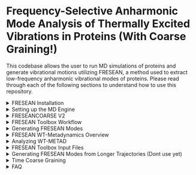 # Frequency-Selective Anharmonic Mode Analysis of Thermally Excited Vibrations in Proteins (With Coarse Graining!) 
This codebase allows the user to run MD simulations of proteins and generate vibrational motions utilizing FRESEAN, a method used to extract low-frequency anharmonic vibrational modes of proteins. 
Please read through each of the following sections to understand how to use this repository. 
<details>
  
<summary> FRESEAN Installation </summary>

## Dependencies
FFTW (need version)
cmake(need version)
gcc (need version)
python3.8 (need version)
jupyter (need version)
gromacs 2022.5
plumed 2.8.*

## FRESEAN Installation
Please follow the following instruction to install our suite of tools.
```
git clone https://github.com/masauer2/FRESEANCOARSE.git
cd FRESEANCOARSE
make
make install
make clean
source ~/.bashrc
```
If you have already set up GROMACS 2022.5 with Plumed 2.8.2, please proceed to [FRESEAN Toolbox](#FRESEAN-Toolbox) to get an overview of the provided tools.
</details>

<details>
  
<summary> Setting up the MD Engine </summary>


# Setting up the MD Engine

Gromacs 2022.5 is used as the MD engine and Plumed 2.8.2 is used as a plugin to run metadynamics.

## Step 1: Compiling PLUMED 2.8.2
Download PLUMED 2.8.2 from here: https://www.plumed.org/download
06.20.2023: PlUMED updated version on downloads section of website to 2.8.3
```
interactive
tar xfz plumed-2.8.2.tgz
cd plumed-2.8.2
./configure --prefix=$HOME/plumed-2.8.2
make -j 4
make install
```

Make sure that these paths are included in your `.bashrc` file otherwise `plumed` won't be found.
## Step 1B: BASHRC FILE FOR SOURCING
```
export PATH=$PATH:$HOME/plumed-2.8.2/bin
export PLUMED_VIMPATH=$PLUMED_VIMPATH:$HOME/plumed-2.8.2/lib/plumed/vim
export C_INCLUDE_PATH=$C_INCLUDE_PATH:$HOME/plumed-2.8.2/include
export LD_LIBRARY_PATH=$LD_LIBRARY_PATH:$HOME/plumed-2.8.2/lib
export PKG_CONFIG_PATH=$PKG_CONFIG_PATH:$HOME/plumed-2.8.2/lib/pkgconfig
export PLUMED_KERNEL="$HOME/plumed-2.8.2/lib/libplumedKernel.so"
```

Once plumed is installed, gromacs can be installed with the plumed patch. If patching returns `--runtime not found`, make sure that there are two dashes in front of `runtime`.
## Step 2: Patching PLUMED 2.8.2 in Gromacs 2022.5
Download GROMACS 2022.5 from here: https://manual.gromacs.org/documentation/2022.5/download.html
```
cd ..
tar xfz gromacs-2022.5.tar.gz
mv gromacs-2022.5 gromacs-2022.5-plumed-2.8.2
cd gromacs-2022.5-plumed-2.8.2
plumed patch -p --runtime
cd ..
```

## Step 3: Compiling Gromacs 2022.5 with PLUMED 2.8.2 on ASU SOL
```
module load gcc-11.2.0-gcc-11.2.0
module load cuda-11.7.0-gcc-11.2.0
cd gromacs-2022.5-plumed-2.8.2
mkdir build
cd build
cmake .. -DGMX_GPU=CUDA -DCMAKE_INSTALL_PREFIX=$HOME/gromacs-2022.5-plumed-2.8.2 -DGMX_DEFAULT_SUFFIX=OFF -DGMX_BINARY_SUFFIX=_plumed -DGMX_LIBS_SUFFIX=_plumed -DGMX_BUILD_OWN_FFTW=ON -DREGRESSIONTEST_DOWNLOAD=ON
make -j 4
make check
make install
```
You can now use GROMACS with plumed with the command `gmx_plumed`. I also have just normal gromacs installed, which is why I have the weird name change. If you just have gromacs with plumed, the cmake command should be modified to `cmake .. -DGMX_GPU=CUDA -DCMAKE_INSTALL_PREFIX=$HOME/gromacs-2022.5-plumed-2.8.2 -DGMX_BUILD_OWN_FFTW=ON -DREGRESSIONTEST_DOWNLOAD=ON`.

## Configuring your BASHRC
Add the following line to your `~/.bashrc` file. Don't forget to run `source ~/.bashrc`!
```
source '$HOME/gromacs-2022.5-plumed-2.8.2/bin/GMXRC.bash'
```
</details>

<details>
<summary> FRESEANCOARSE V2 </summary>
# FRESEANCOARSE V2
There are example scripts provided at `scripts/metad_workflow`. This workflow starts with a pdb file and runs 250 well-temperated metadynamics with 0 THz FRESEAN modes. There is a `run.sh` script in each folder that runs the respective step. I will explain each run script below.

## 00-prep/run.sh 
Prepare your simulation by adding a box around the protein, adding solvent, and generating ions. Keep a mind that pdb filename, force field, water model and box size will have to be set manually. Default is AMBER99sb-isln and tip3p.

## 01-em+equi/run.sh 

Energy minimization (`em.mdp`) and 100ps NPT equilibration (`equi.mdp`). 

## 02-MD/run.sh

10 ns NPT sampling simulation (`sample-NPT.mdp`) with 20 fs output frequency.

## 03-CG/run.sh

Coarse-grain simulation using `fresean coarse`.

## 04-FRESEAN/run.sh

Generate velocity cross-correlation matrix (`fresean covar`), diagonalize the matrix (`fresean eigen`) and extract 0 THz Modes 7 and 8 (`fresean extract`) to `.xyz` format.

## 05-ModeProj/run.sh

Displacement projection of 10 ns trajectory onto FRESEAN modes.

## 06-metadyn/run.sh

Run 250 ns NPT WT-MetaD simulation with plumed input file `plumed-mode-metadyn.dat`. Hills file will be `plumed-mode-metadyn.hills`. Calculate 2D free energy surface in FRESEAN space (`plumed-mode-metadyn.fes`).

## 07-reweight/run.sh

Reweight 2D free energy surface in FRESEAN space to new collective variable space. This will require a plumed input file (`07-reweight/plumed-reweight-CV.dat`) where you can define the space you are reweighting into.

as collective variables
</details>

<details>

<summary> FRESEAN Toolbox Workflow </summary>

# FRESEAN Toolbox Workflow
This is a flowchart of the process used to generate a 2D Free Energy Surface using FRESEAN Modes as CVs. The scripts used to do so are provided in the `scripts/metad_workflow` folder. <br>

<p align="center">
  <img src="imgs/workflow.jpg" width="500" />
</p>

Here is a summarized version of the workflow described above. First, a high-frequency short simulation (10 ns with 20 fs output frequency is what was tested) is run and cross-correlation matrices are generated from the simulation. Then, these matrices are diagonalized and the vibrational modes are extracted into PLUMED format and used as collective variables in matedynamics simulations.

</details>

<details>
  
<summary> Generating FRESEAN Modes </summary>

# FRESEAN Toolbox Programs
Information about the available tools are also accessible by running `fresean`.
## What frequencies can I analyze?
`fresean freqs` will provide output on the current frequency resolution as well as a file containing all frequenceis analyzed given a certain correlation function window. The following command will calculate the frequency resolution and analyzed frequency if we use 500 correlation points spaced at 0.004 ps (for a total correlation time of 2 ps) and output the result to `freqs.txt`.
```
fresean freqs -n 500 -t 0.004 -o freqs.txt
```
## What is an mtop file?
`fresean mtop` is __required__ to convert the topology provided by gromacs into a `.mtop` topology that is recognized by `fresean`. The following command will prompt the user for required information needed to generate the `.mtop` file.
```
fresean mtop -p complex.top
```
## How do I spatially coarsen my system?
`fresean coarse` is used to convert the all-atom trajectory provided by gromacs into a coarsened trajectory containing sidechain and backbone "beads". 

> **Warning**
> Currently, spatial coarse graining is only suported for proteins only containing canonical amino acids and no cofactors. Functionality to be added for future releases.

> **Warning**
> Coarse grain trajectory is output in `.gro` format and must be converted to `.trr` manually. This can be done with `gmx trjconv` (see example script `scripts/metad_workflow/03-CG/run.sh` for more info on how this can be done)
>

```
fresean coarse -f coarse.inp
```

## How can I generate my FRESEAN modes?
`fresean covar` is used to generate the frequency dependent cross-correlation matrices using information from a required input file. Once this code is ran, there will be a `.mmat` binary file containing these matrices. Immediately, `fresean eigen` should be used to read in this binary matrix and generate a new `.mmat` file containing the FRESEAN modes.

> **Note**
> The length of the correlation function must remain consistent between `fresean covar` and `fresean eigen`.

> **Note**
> It is not recommended to perform this analysis with an all-atom high-frequency trajectory. Coarse-graining the trajectory with `fresean coarse` reduces the computation time __significantly__ without loss of important information and is essentially required for performing this analysis on proteins. If you have long trajectories that have been previously coarse grained into 1ns chunks, please see next section for instructions.

```
fresean covar -f gen-modes.inp
fresean eigen -m covar_fresean.mmat -n 500
```
</details>
<details>
<summary> FRESEAN WT-Metadynamics Overview </summary>

## Now I have my modes, now what?
To use the FRESEAN modes as collective variables in an enhanced sampling simulation (such as metadynamics), the vibrational modes must be converted to a format that `Plumed` can understand. <br>
`fresean extract` can be used to convert the binary vibrational modes generated from `fresean eigen` into human-readable xyz format. 
```
fresean extract -f extract.inp
```
Once the modes are converted to `.xyz` format, they must be uncoarsened and converted again into the `Plumed` format.

> **Warning**
> Plumed requires __one__ input file that contains the pdb reference structure and all collective variables. Please refer to the PLUMED documentation (https://www.plumed.org/doc-v2.8/user-doc/html/master-_i_s_d_d-2.html) or utilize `notebooks/PLUMED_Formatting.ipynb` to put this input file together. The python notebook contains further documentation to compile the metadynamics input file.

## Selecting the Correct Metadynamics Parameters

 Selecting the Gaussian Width can be done using short vanilla MD fluctuations along the collective variables. Utilize `notebooks/proj.ipynb`, which contains futher docs on how to select this parameter. Generally, a gaussian width of 0.001 seems to be safe based on collected data. <br>
 
 Selecting the Gaussian height and deposition frequency cannot be reliably chosen a priori. However, a good rule of thumb is to begin by depositing smaller gaussians (=< 0.2 kJ/mol) every 1000 time points. Larger gaussian height will sample the collective variable space much faster, but constantly depositing these large gaussians (> 1 kJ/mol) can cause you to leap over unintended large barriers. <br>

 The bias factor should remain 10. The biasing factor effects the speed of the gaussian height rescaling. However, the gaussian height rescaling can also be controlled by the initial gaussian heigh value. If you are having difficulties overcoming energy barriers, jsut increase the gaussian height by ~0.2 kJ/mol. <br>

## Running WT-Metadynamics
You can run metadynamics using `scripts/template_metad/06-metadyn`. When running metadynamics, the plumed parameter file is provided at `plumed-files/metad/plumed.dat` and is required in addition to the previously prepared pdb file.

</details>


<details>
<summary> Analyzing WT-METAD </summary>

## Analyzing WT-METAD
  The output trajectory of metadynamics includes a hills file of all deposited gaussians (HILLS_PCAVARS1) which can either be directly converted to a free energy surface or reweighted into a different collective variable space. Direct conversion can be done using `plumed-files/metad/sum_hills.sh`. Reweighting can be done using `plumed-files/metad/reweight.sh` with `plumed-files/metad/plumed_reweight_metad.dat` as an input file.

> **Warning**
> These analysis files have to either be manually moved to the directory containing the metadynamics reuslt **OR** the relative path of the input file and all files mentioned in the plumed .dat file have to be changed. I recommend just moving these files. You wont need them anywhere else.
  
</details>
<details>
<summary> FRESEAN Toolbox Input Files </summary>

# FRESEAN Toolbox Input Files
For most of the toolbox, input files are utilized to set parameters. These input files can be found in the `inp-files` folder. Lines starting with a hash are ignored but serve as a header for the variable on the line below. In the following example, the first line is ignored and `complex.mtop` is read in as the parameter value for the `fnTop` variable. 
```
#fnTop
complex.mtop
```
Since this file format is not standard, I will explain each parameter below.
> **Note**
> Parameters with a green ![#c5f015](https://placehold.co/15x15/c5f015/c5f015.png) box are system-specific and should be modified depending on your protein and filenames. Parameters with a red ![#f03c15](https://placehold.co/15x15/f03c15/f03c15.png) box are essentially static and the recommended values are provided. 

## 01-coarse.inp
This input file is utilized by `fresean coarse`.<br>
- ![#c5f015](https://placehold.co/15x15/c5f015/c5f015.png) `fnTop`: `.mtop` file name generated from `fresean mtop` <br>
- ![#c5f015](https://placehold.co/15x15/c5f015/c5f015.png) `fnCrd`: All-atom trajectory (`.trr` recommended) <br>
- ![#c5f015](https://placehold.co/15x15/c5f015/c5f015.png) `fnVel`: If `fnCrd` is `.trr` format, this does not need to be set. For `.xyz` format, `fnCrd` should be the position file and `fnVel` should be the velocity data. <br>
- ![#f03c15](https://placehold.co/15x15/f03c15/f03c15.png) `fnJob`: `.job` file used to define atom groups. Does not need to be changed and can be found in `inp-files` folder. <br>
- ![#c5f015](https://placehold.co/15x15/c5f015/c5f015.png) `nRead`: Number of frames to read from trajectory. <br>
- ![#f03c15](https://placehold.co/15x15/f03c15/f03c15.png) `nSample`: How often we should read from trajectory. Should be set to 1. <br>
- ![#c5f015](https://placehold.co/15x15/c5f015/c5f015.png) `boxSize`: Should be set to the box size used to generate original trajectory. <br>
- ![#c5f015](https://placehold.co/15x15/c5f015/c5f015.png) `fnOutRef`: Name of output all-atom reference file. <br>
- ![#c5f015](https://placehold.co/15x15/c5f015/c5f015.png) `fnOutTraj`: Name of output coarse trajectory in `.gro` format. <br>
- ![#c5f015](https://placehold.co/15x15/c5f015/c5f015.png) `fnOutTopol`: Name of output `.mtop` coarsened topology in `.mtop` format. <br>

## 02-gen-modes.inp and 02-cgen-modes.inp
This file is utilized by `fresean covar`. There are two files provided in `inp-files`. `02-gen-modes.inp` is used for all-atom analysis and `02-cgen-modes` is used if `fresean coarse` was run first (which is recommended!!). <br>
- ![#c5f015](https://placehold.co/15x15/c5f015/c5f015.png) `fnTop`: `.mtop` file name generated from `fresean mtop` <br>
- ![#c5f015](https://placehold.co/15x15/c5f015/c5f015.png) `fnCrd`: All-atom trajectory (`.trr` recommended) <br>
- ![#c5f015](https://placehold.co/15x15/c5f015/c5f015.png)`fnVel`: If `fnCrd` is `.trr` format, this does not need to be set. For `.xyz` format, `fnCrd` should be the position file and `fnVel` should be the velocity data. <br>
- ![#c5f015](https://placehold.co/15x15/c5f015/c5f015.png) `nRead`: Number of frames to read from trajectory. <br>
- ![#c5f015](https://placehold.co/15x15/c5f015/c5f015.png)`analysisInterval`: How often we should read from trajectory. Used for time coarse graining. Please see [Time Coarse Graining](#Time-Coarse-Graining) for more information on how to vary this parameter. <br>
- ![#c5f015](https://placehold.co/15x15/c5f015/c5f015.png)`fnRef`: Reference file used for translational and rotational fitting <br>
- ![#f03c15](https://placehold.co/15x15/f03c15/f03c15.png) `alignGrp`: Group of atoms to align to. Should be 0 if provided job file is being used. <br>
- ![#f03c15](https://placehold.co/15x15/f03c15/f03c15.png) `analyzeGrp`: Group of atoms to analyze. Should be 0 if provided job file is being used. <br>
- ![#f03c15](https://placehold.co/15x15/f03c15/f03c15.png) `wrap`: Boundary Conditions. Only 0 supported. <br>
- ![#c5f015](https://placehold.co/15x15/c5f015/c5f015.png)`nCorr`: Number of correlation points. <br>
- ![#f03c15](https://placehold.co/15x15/f03c15/f03c15.png) `winSigma`: Length of Gaussian smoothing function. <br>
- ![#f03c15](https://placehold.co/15x15/f03c15/f03c15.png) `binaryMatrix`: Format of matrix output. 0 for ASCII, 1 for binary `.mmat`. Recommend 1 due to storage cost of ASCII format. <br>
- ![#f03c15](https://placehold.co/15x15/f03c15/f03c15.png) `doGenModes`: Perform Jacobi diagonalization. Should be 0 if using [FRESEAN Toolbox Workflow](#FRESEAN-Toolbox-Workflow).
- ![#f03c15](https://placehold.co/15x15/f03c15/f03c15.png) `convergence`: Convergence criteria of Jacobi diagonalization. 
- ![#f03c15](https://placehold.co/15x15/f03c15/f03c15.png) `maxIter`: Maximum number of swaps for Jacobi diagonalization.
- ![#c5f015](https://placehold.co/15x15/c5f015/c5f015.png) `fnOut`: Name of output `.mmat` file.


## 03-extract.inp
This input file is utilized by `fresean extract`.
- ![#c5f015](https://placehold.co/15x15/c5f015/c5f015.png) `fnEigVec`: `.mmat` file containing eigenvectors (output of `fresean eigen`) <br>
- ![#c5f015](https://placehold.co/15x15/c5f015/c5f015.png) `extractMode`: If set to 0, `freqSel` will extract based on nearest frequency in wavenumbers (cm^-1). If set to 1, `freqSel` will extract based on matrix index. Mode 1 is recommended. <br>
- ![#c5f015](https://placehold.co/15x15/c5f015/c5f015.png) `freqSel`: If `extractMode` set to 0, this is the frequency (in wavenumbers) that you want to extract. If `extractMode` set to 1, this is the matrix index that you want to extract. <br>
- ![#c5f015](https://placehold.co/15x15/c5f015/c5f015.png) `timestep`: Timestep of high frequency simulation. Used to calculate length of correlation function. <br>
- ![#c5f015](https://placehold.co/15x15/c5f015/c5f015.png) `modeStart`: First mode to extract. <br>
- ![#c5f015](https://placehold.co/15x15/c5f015/c5f015.png) `modeEnd`: Last mode to extract. <br>
- ![#c5f015](https://placehold.co/15x15/c5f015/c5f015.png) `fnOut`: String to append to output file. <br>
</details>

<details>
  
<summary> Generating FRESEAN Modes from Longer Trajectories (Dont use yet) </summary>

# Generating FRESEAN Modes from Longer Trajectories

## Averaging Over Cross-Correlation Matrices
All of the required example scripts can be located in `scripts/FRESEAN_average_scripts`. __These scripts may not work for your particular analyte and are only meant to serve as an example of my workflow.__ You are encouraged to write your own scripts depending on your particular needs. <br><br> To generate FRESEAN Modes on longer trajectories (longer than 1 ns), we must first generate individual cross-correlation matrices in 1 ns chunks and then average over all correlation matrices. <br><br>
For example, instead of running `fresean covar` on a 10 ns trajectory, the trajectory should be split using `gmx trjconv` and then `fresean covar` should be run __10 times__ on each trajectory fragment. <br><br>
`fresean avg` can be used to average over all of the generated cross-correlation matrices as follows.
```
fresean avg -f avg.inp
```
After running `fresean avg`, only one cross-correlation matrix will remain and can be diagonalized like normal using `fresean eigen`. <br>

## 05-average.inp
This input file is utilized by `fresean avg`.<br>
- ![#c5f015](https://placehold.co/15x15/c5f015/c5f015.png)`nFiles`: Number of cross-correlation matrices that you wish to average over <br>
- ![#c5f015](https://placehold.co/15x15/c5f015/c5f015.png)`fnList`: A line-delimited list containing the names of individual cross-correlation matrices <br>
- ![#c5f015](https://placehold.co/15x15/c5f015/c5f015.png)`fnOut`: Output file name <br>

</details>

<details>
  
<summary> Time Coarse Graining </summary>

# Time Coarse Graining
Currently, time-coarse graining can be used to further decrease the comutation time of `fresean covar` and `fresean eigen`. This can be done by directly by modifying the `analysisInterval` parameter in the input file for `fresean covar`. Currently, this parameter can be increased from 1 to 5, meaning that only every 5th frame in the trajectory will be analyzed. When `analysisInterval` is increased, the number of correlation points should be decreased such that the frequency resolution is maintained. Frequency resolution can be checked using `fresean freqs`.

> **Warning**
> It is not recommended to increase the parameter `analysisInterval` above 5, as this causes `spectral leakage`. Filters to be implemented for this capability in future releases.

</details>

<details>
  
<summary> FAQ </summary>

# FAQ
## Michael why did you include an FAQ?
For frequently asked questions.

</details>
